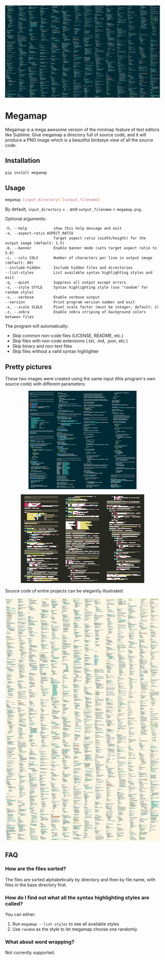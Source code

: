 <p align="center">
  <img width="1231" height="300" src="https://raw.githubusercontent.com/rothos/megamap/master/banner.png">
</p>


# Megamap

Megamap is a mega awesome version of the minimap feature of text editors like
Sublime. Give megamap a directory full of source code, and it will
produce a PNG image which is a beautiful birdseye view of all the source code.


## Installation

```bash
pip install megamap
```

## Usage

```bash
megamap [input_directory] [output_filename]
```

By default, `input_directory` = `.` and `output_filename` = `megamap.png`.

Optional arguments:
```
-h, --help            show this help message and exit
-a, --aspect-ratio ASPECT_RATIO
                      Target aspect ratio (width/height) for the output image (default: 1.5)
-b, --banner          Enable banner mode (sets target aspect ratio to 5.0)
-c, --cols COLS       Number of characters per line in output image (default: 80)
--include-hidden      Include hidden files and directories
--list-styles         List available syntax highlighting styles and exit
-q, --quiet           Suppress all output except errors
-s, --style STYLE     Syntax highlighting style (use "random" for random style)
-v, --verbose         Enable verbose output
--version             Print program version number and exit
-x, --scale SCALE     Pixel scale factor (must be integer, default: 1)
-z, --zebra           Enable zebra striping of background colors between files
```

The program will automatically:
- Skip common non-code files (LICENSE, README, etc.)
- Skip files with non-code extensions (.txt, .md, .json, etc.)
- Skip binary and non-text files
- Skip files without a valid syntax highlighter


## Pretty pictures

These two images were created using the same input (this program's own source code)
with different parameters:

<p align="center">
  <img width="352" height="320" src="https://raw.githubusercontent.com/rothos/megamap/master/gen.py_1.png">
</p>

<p align="center">
  <img width="402" height="288" src="https://raw.githubusercontent.com/rothos/megamap/master/gen.py_2.png">
</p>

Source code of entire projects can be elegantly illustrated:

<p align="center">
  <img width="1232" height="791" src="https://raw.githubusercontent.com/rothos/megamap/master/statebus.png">
</p>


## FAQ

### How are the files sorted?

The files are sorted alphabetically by directory and then by file name,
with files in the base directory first.

### How do I find out what all the syntax highlighting styles are called?

You can either:
1. Run `megamap --list-styles` to see all available styles
2. Use `random` as the style to let megamap choose one randomly

### What about word wrapping?

Not currently supported.
